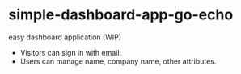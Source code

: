 # simple-dashboard-app-go-echo

easy dashboard application (WIP)

- Visitors can sign in with email.
- Users can manage name, company name, other attributes.

